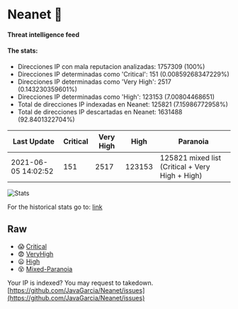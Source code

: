 # Neanet :hocho:
#### Threat intelligence feed
#### The stats:

- Direcciones IP con mala reputacion analizadas: 1757309 (100%)
- Direcciones IP determinadas como 'Critical':  151 (0.00859268347229%)
- Direcciones IP determinadas como 'Very High':  2517 (0.143230359601%)
- Direcciones IP determinadas como 'High':  123153 (7.00804468651)
- Total de direcciones IP indexadas en Neanet:  125821 (7.15986772958%)
- Total de direcciones IP descartadas en Neanet:  1631488 (92.8401322704%)

| Last Update | Critical | Very High | High | Paranoia |
| --- | --- | --- | --- | --- |
| 2021-06-05 14:02:52 | 151 | 2517 | 123153 | 125821 mixed list (Critical + Very High + High)|

![Stats](https://docs.google.com/spreadsheets/d/e/2PACX-1vSnaNMIXVabIpDJjufMlzH7poXnshF3mgd8Is1g9ytUEzVsP5my4Trn8f-xkoLLQ38xpL3HtmUexLo6/pubchart?oid=501124687&format=image)

For the historical stats go to: [link](/stats.csv)
## Raw
- :scream: [Critical](https://raw.githubusercontent.com/JavaGarcia/Neanet/master/blacklists/neanet_critical.txt)
- :fearful: [VeryHigh](https://raw.githubusercontent.com/JavaGarcia/Neanet/master/blacklists/neanet_veryHigh.txtt)
- :frowning: [High](https://raw.githubusercontent.com/JavaGarcia/Neanet/master/blacklists/neanet_high.txt)
- :dizzy_face: [Mixed-Paranoia](https://raw.githubusercontent.com/JavaGarcia/Neanet/master/blacklists/neanet_all.txt)


Your IP is indexed? You may request to takedown. [https://github.com/JavaGarcia/Neanet/issues](https://github.com/JavaGarcia/Neanet/issues)



























































































































































































































































































































































































































































































































































































































































































































































































































































































































































































































































































































































































































































































































































































































































































































































































































































































































































































































































































































































































































































































































































































































































































































































































































































































































































































































































































































































































































































































































































































































































































































































































































































































































































































































































































































































































































































































































































































































































































































































































































































































































































































































































































































































































































































































































































































































































































































































































































































































































































































































































































































































































































































































































































































































































































































































































































































































































































































































































































































































































































































































































































































































































































































































































































































































































































































































































































































































































































































































































































































































